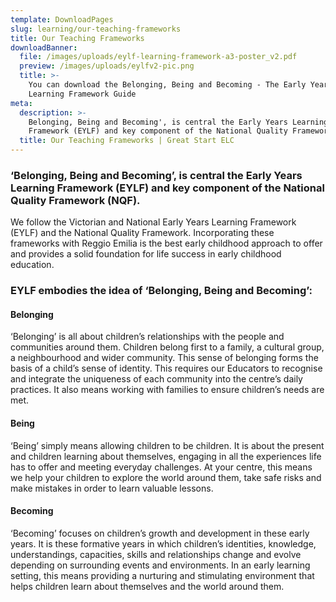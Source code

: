 ```yaml
---
template: DownloadPages
slug: learning/our-teaching-frameworks
title: Our Teaching Frameworks
downloadBanner:
  file: /images/uploads/eylf-learning-framework-a3-poster_v2.pdf
  preview: /images/uploads/eylfv2-pic.png
  title: >-
    You can download the Belonging, Being and Becoming - The Early Years    
    Learning Framework Guide
meta:
  description: >-
    Belonging, Being and Becoming', is central the Early Years Learning
    Framework (EYLF) and key component of the National Quality Framework (NQF).
  title: Our Teaching Frameworks | Great Start ELC
---
```

### ‘Belonging, Being and Becoming’, is central the Early Years Learning Framework (EYLF) and key component of the National Quality Framework (NQF).

We follow the Victorian and National Early Years Learning Framework (EYLF) and the National Quality Framework. Incorporating these frameworks with Reggio Emilia is the best early childhood approach to offer and provides a solid foundation for life success in early childhood education.

### EYLF embodies the idea of ‘Belonging, Being and Becoming’:

#### Belonging
‘Belonging’ is all about children’s relationships with the people and communities around them. Children belong first to a family, a cultural group, a neighbourhood and wider community. This sense of belonging forms the basis of a child’s sense of identity. This requires our Educators to recognise and integrate the uniqueness of each community into the centre’s daily practices. It also means working with families to ensure children’s needs are met.

#### Being
‘Being’ simply means allowing children to be children. It is about the present and children learning about themselves, engaging in all the experiences life has to offer and meeting everyday challenges. At your centre, this means we help your children to explore the world around them, take safe risks and make mistakes in order to learn valuable lessons.

#### Becoming
‘Becoming’ focuses on children’s growth and development in these early years. It is these formative years in which children’s identities, knowledge, understandings, capacities, skills and relationships change and evolve depending on surrounding events and environments. In an early learning setting, this means providing a nurturing and stimulating environment that helps children learn about themselves and the world around them.
